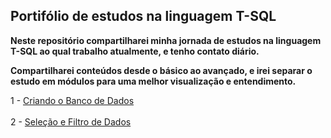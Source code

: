 ## Portifólio de estudos na linguagem T-SQL

**Neste repositório compartilharei minha jornada de estudos na linguagem T-SQL 
ao qual trabalho atualmente, e tenho contato diário.**

**Compartilharei conteúdos desde o básico ao avançado, e irei separar 
o estudo em módulos para uma melhor visualização e entendimento.**

1 - <a href="CreateDatabase" target="_blank">Criando o Banco de Dados</a> <br><br>
2 - <a href="DataSelectionAndFiltering" target="_blank">Seleção e Filtro de Dados</a> <br><br><br><br>
